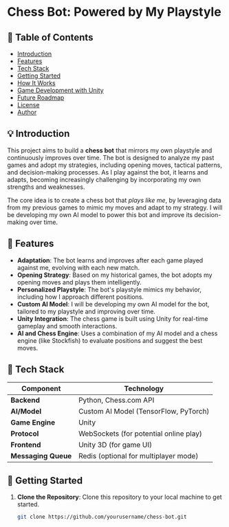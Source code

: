 # Chess Bot: Powered by My Playstyle

## 📌 Table of Contents

- [Introduction](#-introduction)
- [Features](#-features)
- [Tech Stack](#-tech-stack)
- [Getting Started](#-getting-started)
- [How It Works](#-how-it-works)
- [Game Development with Unity](#-game-development-with-unity)
- [Future Roadmap](#-future-roadmap)
- [License](#-license)
- [Author](#-author)

## 💡 Introduction

This project aims to build a **chess bot** that mirrors my own playstyle and continuously improves over time. The bot is designed to analyze my past games and adopt my strategies, including opening moves, tactical patterns, and decision-making processes. As I play against the bot, it learns and adapts, becoming increasingly challenging by incorporating my own strengths and weaknesses.

The core idea is to create a chess bot that *plays like me*, by leveraging data from my previous games to mimic my moves and adapt to my strategy. I will be developing my own AI model to power this bot and improve its decision-making over time.

## 🔑 Features

- **Adaptation**: The bot learns and improves after each game played against me, evolving with each new match.
- **Opening Strategy**: Based on my historical games, the bot adopts my opening moves and plays them intelligently.
- **Personalized Playstyle**: The bot's playstyle mimics my behavior, including how I approach different positions.
- **Custom AI Model**: I will be developing my own AI model for the bot, tailored to my playstyle and improving over time.
- **Unity Integration**: The chess game is built using Unity for real-time gameplay and smooth interactions.
- **AI and Chess Engine**: Uses a combination of my AI model and a chess engine (like Stockfish) to evaluate positions and suggest the best moves.

## 🧰 Tech Stack

| Component           | Technology            |
|---------------------|-----------------------|
| **Backend**         | Python, Chess.com API |
| **AI/Model**        | Custom AI Model (TensorFlow, PyTorch) |
| **Game Engine**     | Unity                 |
| **Protocol**        | WebSockets (for potential online play) |
| **Frontend**        | Unity 3D (for game UI) |
| **Messaging Queue** | Redis (optional for multiplayer mode) |

## 🚀 Getting Started

1. **Clone the Repository**:
   Clone this repository to your local machine to get started.
   ```bash
   git clone https://github.com/yourusername/chess-bot.git

